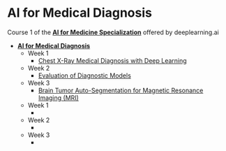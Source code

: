 # AI for Medical Diagnosis

Course 1 of the **[AI for Medicine Specialization](https://www.coursera.org/specializations/ai-for-medicine?)** offered by deeplearning.ai

+ **[AI for Medical Diagnosis](https://www.coursera.org/learn/ai-for-medical-diagnosis)**
  + Week 1
    + [Chest X-Ray Medical Diagnosis with Deep Learning]()
  + Week 2
    + [Evaluation of Diagnostic Models]()
  + Week 3
    + [Brain Tumor Auto-Segmentation for Magnetic Resonance Imaging (MRI)]()
  + Week 1
    + []()
  + Week 2
    + []()
  + Week 3
    + []()
